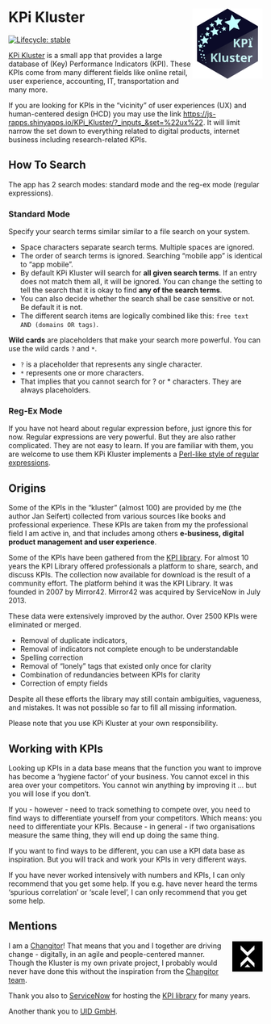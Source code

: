 
<!-- README.md is generated from README.Rmd. Please edit that file -->

# KPi Kluster <img src="man/figures/logo_kpi.svg" align="right" height="139" />

<!-- badges: start -->

[![Lifecycle:
stable](https://img.shields.io/badge/lifecycle-stable-brightgreen.svg)](https://lifecycle.r-lib.org/articles/stages.html#stable)
<!-- badges: end -->

[KPi Kluster](https://js-rapps.shinyapps.io/KPi_Kluster/) is a small app
that provides a large database of (Key) Performance Indicators (KPI).
These KPIs come from many different fields like online retail, user
experience, accounting, IT, transportation and many more.

If you are looking for KPIs in the “vicinity” of user experiences (UX)
and human-centered design (HCD) you may use the link
<https://js-rapps.shinyapps.io/KPi_Kluster/?_inputs_&set=%22ux%22>. It
will limit narrow the set down to everything related to digital
products, internet business including research-related KPIs.

## How To Search

The app has 2 search modes: standard mode and the reg-ex mode (regular
expressions).

### Standard Mode

Specify your search terms similar similar to a file search on your
system.

- Space characters separate search terms. Multiple spaces are ignored.
- The order of search terms is ignored. Searching “mobile app” is
  identical to “app mobile”.
- By default KPi Kluster will search for **all given search terms**. If
  an entry does not match them all, it will be ignored. You can change
  the setting to tell the search that it is okay to find **any of the
  search terms**.
- You can also decide whether the search shall be case sensitive or not.
  Be default it is not.
- The different search items are logically combined like this:
  `free text AND (domains OR tags)`.

**Wild cards** are placeholders that make your search more powerful. You
can use the wild cards `?` and `*`.

- `?` is a placeholder that represents any single character.
- `*` represents one or more characters.
- That implies that you cannot search for ? or \* characters. They are
  always placeholders.

### Reg-Ex Mode

If you have not heard about regular expression before, just ignore this
for now. Regular expressions are very powerful. But they are also rather
complicated. They are not easy to learn. If you are familiar with them,
you are welcome to use them KPi Kluster implements a [Perl-like style of
regular
expressions](https://search.r-project.org/R/refmans/base/html/regex.html).

## Origins

Some of the KPIs in the “kluster” (almost 100) are provided by me (the
author Jan Seifert) collected from various sources like books and
professional experience. These KPIs are taken from my the professional
field I am active in, and that includes among others **e-business,
digital product management and user experience**.

Some of the KPIs have been gathered from the [KPI
library](http://www.kpilibrary.com/). For almost 10 years the KPI
Library offered professionals a platform to share, search, and discuss
KPIs. The collection now available for download is the result of a
community effort. The platform behind it was the KPI Library. It was
founded in 2007 by Mirror42. Mirror42 was acquired by ServiceNow in July
2013.

These data were extensively improved by the author. Over 2500 KPIs were
eliminated or merged.

- Removal of duplicate indicators,
- Removal of indicators not complete enough to be understandable
- Spelling correction
- Removal of “lonely” tags that existed only once for clarity
- Combination of redundancies between KPIs for clarity
- Correction of empty fields

Despite all these efforts the library may still contain ambiguities,
vagueness, and mistakes. It was not possible so far to fill all missing
information.

Please note that you use KPi Kluster at your own responsibility.

## Working with KPIs

Looking up KPIs in a data base means that the function you want to
improve has become a ‘hygiene factor’ of your business. You cannot excel
in this area over your competitors. You cannot win anything by improving
it … but you will lose if you don’t.

If you - however - need to track something to compete over, you need to
find ways to differentiate yourself from your competitors. Which means:
you need to differentiate your KPIs. Because - in general - if two
organisations measure the same thing, they will end up doing the same
thing.

If you want to find ways to be different, you can use a KPI data base as
inspiration. But you will track and work your KPIs in very different
ways.

If you have never worked intensively with numbers and KPIs, I can only
recommend that you get some help. If you e.g. have never heard the terms
‘spurious correlation’ or ‘scale level’, I can only recommend that you
get some help.

## Mentions

<img src="www/changitors.webp" align="right" />

I am a [Changitor](https://www.changitors.com/en)! That means that you
and I together are driving change - digitally, in an agile and
people-centered manner. Though the Kluster is my own private project, I
probably would never have done this without the inspiration from the
[Changitor team](https://www.changitors.com/en).

Thank you also to [ServiceNow](https://www.servicenow.com) for hosting
the [KPI library](http://www.kpilibrary.com/) for many years.

Another thank you to [UID GmbH](https://www.uid.com).
